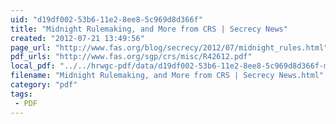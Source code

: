 ```yaml
---
uid: "d19df002-53b6-11e2-8ee8-5c969d8d366f"
title: "Midnight Rulemaking, and More from CRS | Secrecy News"
created: "2012-07-21 13:49:56"
page_url: "http://www.fas.org/blog/secrecy/2012/07/midnight_rules.html"
pdf_urls: "http://www.fas.org/sgp/crs/misc/R42612.pdf"
local_pdf: "../../hrwgc-pdf/data/d19df002-53b6-11e2-8ee8-5c969d8d366f-midnight-rulemaking-and-more-from-crs-secrecy-news.pdf"
filename: "Midnight Rulemaking, and More from CRS | Secrecy News.html"
category: "pdf"
tags: 
 - PDF
---
```

